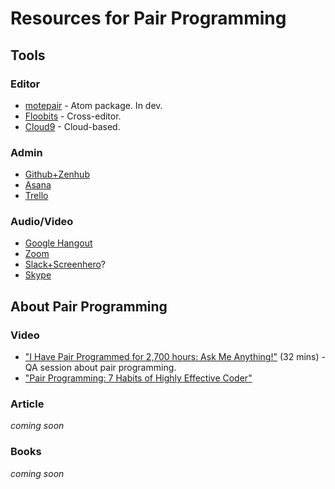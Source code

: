 # Resources for Pair Programming

## Tools

### Editor

- [motepair](https://github.com/motepair/motepair) - Atom package. In dev.
- [Floobits](https://floobits.com/) - Cross-editor.
- [Cloud9](https://c9.io/pricing) - Cloud-based.

### Admin

- [Github+Zenhub](https://github.com/integrations/zenhub)
- [Asana](https://asana.com)
- [Trello](https://trello.com)

### Audio/Video

- [Google Hangout](https://hangouts.google.com)
- [Zoom](https://zoom.us/)
- [Slack+Screenhero](https://orlandodevs.slack.com/screenhero)?
- [Skype](https://skype.com)

## About Pair Programming

### Video

- ["I Have Pair Programmed for 2,700 hours: Ask Me Anything!"](https://www.youtube.com/watch?v=rIcUXcyC6BA) (32 mins) - QA session about pair programming.
- ["Pair Programming: 7 Habits of Highly Effective Coder"](https://www.youtube.com/watch?v=5ySLQ5_cQ34)

### Article

_coming soon_

### Books

_coming soon_
